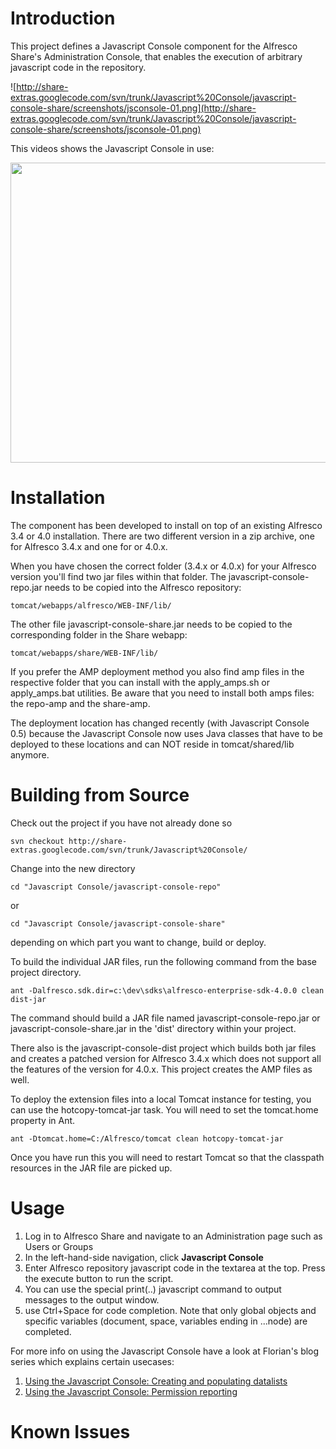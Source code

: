 # Introduction #

This project defines a Javascript Console component for the Alfresco Share's
Administration Console, that enables the execution of arbitrary javascript code
in the repository.

![http://share-extras.googlecode.com/svn/trunk/Javascript%20Console/javascript-console-share/screenshots/jsconsole-01.png](http://share-extras.googlecode.com/svn/trunk/Javascript%20Console/javascript-console-share/screenshots/jsconsole-01.png)

This videos shows the Javascript Console in use:

<a href='http://www.youtube.com/watch?feature=player_embedded&v=simzAhXogUg' target='_blank'><img src='http://img.youtube.com/vi/simzAhXogUg/0.jpg' width='860' height=480 /></a>

# Installation #

The component has been developed to install on top of an existing Alfresco
3.4 or 4.0 installation. There are two different version in a zip archive, one for Alfresco 3.4.x and one for or 4.0.x.

When you have chosen the correct folder (3.4.x or 4.0.x) for your Alfresco version
you'll find two jar files within that folder. The javascript-console-repo.jar needs
to be copied into the Alfresco repository:

```
tomcat/webapps/alfresco/WEB-INF/lib/
```

The other file javascript-console-share.jar needs to be copied to the
corresponding folder in the Share webapp:

```
tomcat/webapps/share/WEB-INF/lib/
```

If you prefer the AMP deployment method you also find amp files in the respective
folder that you can install with the apply\_amps.sh or apply\_amps.bat utilities. Be
aware that you need to install both amps files: the repo-amp and the share-amp.

The deployment location has changed recently (with Javascript Console 0.5)
because the Javascript Console now uses Java classes that have to be deployed
to these locations and can NOT reside in tomcat/shared/lib anymore.

# Building from Source #

Check out the project if you have not already done so

```
svn checkout http://share-extras.googlecode.com/svn/trunk/Javascript%20Console/
```

Change into the new directory

```
cd "Javascript Console/javascript-console-repo"
```

or

```
cd "Javascript Console/javascript-console-share"
```

depending on which part you want to change, build or deploy.

To build the individual JAR files, run the following command from the base
project directory.

```
ant -Dalfresco.sdk.dir=c:\dev\sdks\alfresco-enterprise-sdk-4.0.0 clean dist-jar
```

The command should build a JAR file named javascript-console-repo.jar or
javascript-console-share.jar in the 'dist' directory within your project.

There also is the javascript-console-dist project which builds both jar files
and creates a patched version for Alfresco 3.4.x which does not support all the
features of the version for 4.0.x. This project creates the AMP files as well.

To deploy the extension files into a local Tomcat instance for testing, you can
use the hotcopy-tomcat-jar task. You will need to set the tomcat.home
property in Ant.

```
ant -Dtomcat.home=C:/Alfresco/tomcat clean hotcopy-tomcat-jar
```

Once you have run this you will need to restart Tomcat so that the classpath
resources in the JAR file are picked up.

# Usage #

  1. Log in to Alfresco Share and navigate to an Administration page such as Users or Groups
  1. In the left-hand-side navigation, click **Javascript Console**
  1. Enter Alfresco repository javascript code in the textarea at the top. Press the execute button to run the script.
  1. You can use the special print(..) javascript command to output messages to the output window.
  1. use Ctrl+Space for code completion. Note that only global objects and specific variables (document, space, variables ending in ...node) are completed.

For more info on using the Javascript Console have a look at Florian's blog series which explains certain usecases:

  1. [Using the Javascript Console: Creating and populating datalists](http://www.techbits.de/2011/10/18/using-the-javascript-console-creating-and-populating-datalists/)
  1. [Using the Javascript Console: Permission reporting](http://www.techbits.de/2011/11/06/using-the-javascript-console-permission-reporting/)


# Known Issues #